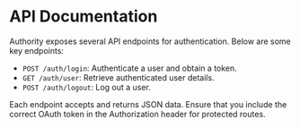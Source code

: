# API Documentation

Authority exposes several API endpoints for authentication. Below are some key endpoints:

* `POST /auth/login`: Authenticate a user and obtain a token.
* `GET /auth/user`: Retrieve authenticated user details.
* `POST /auth/logout`: Log out a user.

Each endpoint accepts and returns JSON data. Ensure that you include the correct OAuth token in the Authorization header for protected routes.
